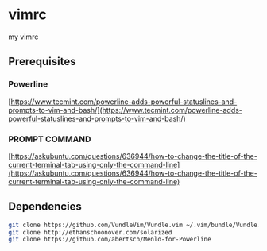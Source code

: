 # vimrc
my vimrc

## Prerequisites

### Powerline

[https://www.tecmint.com/powerline-adds-powerful-statuslines-and-prompts-to-vim-and-bash/](https://www.tecmint.com/powerline-adds-powerful-statuslines-and-prompts-to-vim-and-bash/)

### PROMPT COMMAND

[https://askubuntu.com/questions/636944/how-to-change-the-title-of-the-current-terminal-tab-using-only-the-command-line](https://askubuntu.com/questions/636944/how-to-change-the-title-of-the-current-terminal-tab-using-only-the-command-line)

## Dependencies
```bash
git clone https://github.com/VundleVim/Vundle.vim ~/.vim/bundle/Vundle.vim
git clone http://ethanschoonover.com/solarized
git clone https://github.com/abertsch/Menlo-for-Powerline
```

